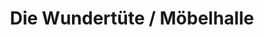 ---
title: "Die Wundertüte / Möbelhalle"
url: /haltern-am-see/die-wundertuete-moebelhalle/
shop: Möbel
---